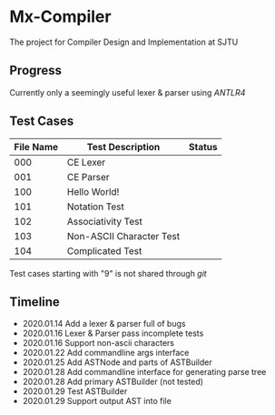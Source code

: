 # Mx-Compiler

The project for Compiler Design and Implementation at SJTU

## Progress

Currently only a seemingly useful lexer & parser using _ANTLR4_

## Test Cases

File Name|Test Description|Status
---|---|---
000|CE Lexer|
001|CE Parser|
100|Hello World!|
101|Notation Test|
102|Associativity Test|
103|Non-ASCII Character Test|
104|Complicated Test|

Test cases starting with "9" is not shared through _git_

## Timeline

+ 2020.01.14 Add a lexer & parser full of bugs
+ 2020.01.16 Lexer & Parser pass incomplete tests
+ 2020.01.16 Support non-ascii characters
+ 2020.01.22 Add commandline args interface
+ 2020.01.25 Add ASTNode and parts of ASTBuilder
+ 2020.01.28 Add commandline interface for generating parse tree
+ 2020.01.28 Add primary ASTBuilder (not tested)
+ 2020.01.29 Test ASTBuilder
+ 2020.01.29 Support output AST into file
